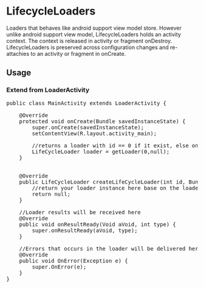 # LifecycleLoaders
Loaders that behaves like android support view model store. However unlike android support view model, LifecycleLoaders holds an activity context. The context is released in activity or fragment onDestroy. LifecycleLoaders is preserved across configuration changes and re-attachies to an activity or fragment in onCreate.

## Usage
### Extend from LoaderActivity
<pre>
public class MainActivity extends LoaderActivity<Void> {

    @Override
    protected void onCreate(Bundle savedInstanceState) {
        super.onCreate(savedInstanceState);
        setContentView(R.layout.activity_main);
        
        //returns a loader with id == 0 if it exist, else one is created
        LifeCycleLoader loader = getLoader(0,null);
    }

    
    @Override
    public LifeCycleLoader<Void> createLifeCycleLoader(int id, Bundle arg) {
        //return your loader instance here base on the loader id 
        return null;
    }

    //Loader results will be received here
    @Override
    public void onResultReady(Void aVoid, int type) {
        super.onResultReady(aVoid, type);
    }

    //Errors that occurs in the loader will be delivered here
    @Override
    public void OnError(Exception e) {
        super.OnError(e);
    }
}
<prev>
